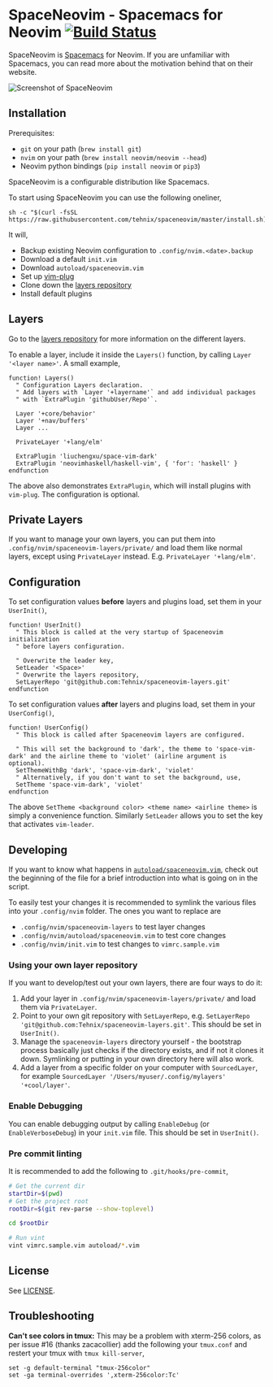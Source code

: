 # SpaceNeovim - Spacemacs for Neovim [![Build Status](https://travis-ci.org/Tehnix/spaceneovim.svg?branch=master)](https://travis-ci.org/Tehnix/spaceneovim)

SpaceNeovim is [Spacemacs](https://github.com/syl20bnr/spacemacs) for Neovim. If you are unfamiliar with Spacemacs, you can read more about the motivation behind that on their website.

![Screenshot of SpaceNeovim](assets/Screenshot%202017-08-21%2003.46.23.png)

## Installation

Prerequisites:

- `git` on your path (`brew install git`)
- `nvim` on your path (`brew install neovim/neovim --head`)
- Neovim python bindings (`pip install neovim` or `pip3`)

SpaceNeovim is a configurable distribution like Spacemacs.

To start using SpaceNeovim you can use the following oneliner,

```shell
sh -c "$(curl -fsSL https://raw.githubusercontent.com/tehnix/spaceneovim/master/install.sh)"
```

It will,

- Backup existing Neovim configuration to `.config/nvim.<date>.backup`
- Download a default `init.vim`
- Download `autoload/spaceneovim.vim`
- Set up [vim-plug](https://github.com/junegunn/vim-plug)
- Clone down the [layers repository](https://github.com/Tehnix/spaceneovim-layers)
- Install default plugins

## Layers

Go to the [layers repository](https://github.com/Tehnix/spaceneovim-layers) for more information on the different layers.

To enable a layer, include it inside the `Layers()` function, by calling `Layer '<layer name>'`. A small example,

```viml
function! Layers()
  " Configuration Layers declaration.
  " Add layers with `Layer '+layername'` and add individual packages
  " with `ExtraPlugin 'githubUser/Repo'`.

  Layer '+core/behavior'
  Layer '+nav/buffers'
  Layer ...

  PrivateLayer '+lang/elm'

  ExtraPlugin 'liuchengxu/space-vim-dark'
  ExtraPlugin 'neovimhaskell/haskell-vim', { 'for': 'haskell' }
endfunction
```

The above also demonstrates `ExtraPlugin`, which will install plugins with `vim-plug`. The configuration is optional.

## Private Layers

If you want to manage your own layers, you can put them into `.config/nvim/spaceneovim-layers/private/` and load them like normal layers, except using `PrivateLayer` instead. E.g. `PrivateLayer '+lang/elm'`.

## Configuration

To set configuration values **before** layers and plugins load, set them in your `UserInit()`,

```viml
function! UserInit()
  " This block is called at the very startup of Spaceneovim initialization
  " before layers configuration.

  " Overwrite the leader key,
  SetLeader '<Space>'
  " Overwrite the layers repository,
  SetLayerRepo 'git@github.com:Tehnix/spaceneovim-layers.git'
endfunction
```

To set configuration values **after** layers and plugins load, set them in your `UserConfig()`,

```viml
function! UserConfig()
  " This block is called after Spaceneovim layers are configured.

  " This will set the background to 'dark', the theme to 'space-vim-dark' and the airline theme to 'violet' (airline argument is optional).
  SetThemeWithBg 'dark', 'space-vim-dark', 'violet'
  " Alternatively, if you don't want to set the background, use,
  SetTheme 'space-vim-dark', 'violet'
endfunction
```

The above `SetTheme <background color> <theme name> <airline theme>` is simply a convenience function. Similarly `SetLeader` allows you to set the key that activates `vim-leader`.

## Developing

If you want to know what happens in [`autoload/spaceneovim.vim`](https://github.com/Tehnix/spaceneovim/blob/master/autoload/spaceneovim.vim#L1), check out the beginning of the file for a brief introduction into what is going on in the script.

To easily test your changes it is recommended to symlink the various files into your `.config/nvim` folder. The ones you want to replace are

- `.config/nvim/spaceneovim-layers` to test layer changes
- `.config/nvim/autoload/spaceneovim.vim` to test core changes
- `.config/nvim/init.vim` to test changes to `vimrc.sample.vim`

### Using your own layer repository

If you want to develop/test out your own layers, there are four ways to do it:

1. Add your layer in `.config/nvim/spaceneovim-layers/private/` and load them via `PrivateLayer`.
2. Point to your own git repository with `SetLayerRepo`, e.g. `SetLayerRepo 'git@github.com:Tehnix/spaceneovim-layers.git'`. This should be set in `UserInit()`.
3. Manage the `spaceneovim-layers` directory yourself - the bootstrap process basically just checks if the directory exists, and if not it clones it down. Symlinking or putting in your own directory here will also work.
4. Add a layer from a specific folder on your computer with `SourcedLayer`, for example `SourcedLayer '/Users/myuser/.config/mylayers' '+cool/layer'`.

### Enable Debugging

You can enable debugging output by calling `EnableDebug` (or `EnableVerboseDebug`) in your `init.vim` file. This should be set in `UserInit()`.

### Pre commit linting

It is recommended to add the following to `.git/hooks/pre-commit`,

```bash
# Get the current dir
startDir=$(pwd)
# Get the project root
rootDir=$(git rev-parse --show-toplevel)

cd $rootDir

# Run vint
vint vimrc.sample.vim autoload/*.vim
```

## License

See [LICENSE](LICENSE).

## Troubleshooting

**Can't see colors in tmux:** This may be a problem with xterm-256 colors, as per issue #16 (thanks zacacollier) add the following your `tmux.conf` and restert your tmux with `tmux kill-server`,

```
set -g default-terminal "tmux-256color"
set -ga terminal-overrides ',xterm-256color:Tc'
```
